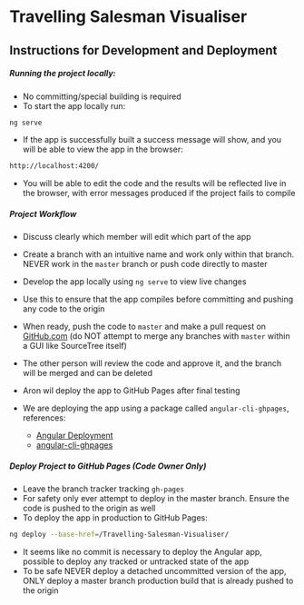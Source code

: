 # Travelling Salesman Visualiser

## Instructions for Development and Deployment

##### Running the project locally:
+ No committing/special building is required
+ To start the app locally run: 
``` bash 
ng serve
```
+ If the app is successfully built a success message will show, and you will be able to view the app in the browser:
``` html
http://localhost:4200/
```
+ You will be able to edit the code and the results will be reflected live in the browser, with error messages produced if the project fails to compile

##### Project Workflow

+ Discuss clearly which member will edit which part of the app
+ Create a branch with an intuitive name and work only within that branch. NEVER work in the `master` branch or push code directly to master
+ Develop the app locally using `ng serve` to view live changes
+ Use this to ensure that the app compiles before committing and pushing any code to the origin
+ When ready, push the code to `master` and make a pull request on [GitHub.com](https://github.com/) (do NOT attempt to merge any branches with `master` within a GUI like SourceTree itself)
+ The other person will review the code and approve it, and the branch will be merged and can be deleted
+ Aron wil deploy the app to GitHub Pages after final testing
 

+ We are deploying the app using a package called `angular-cli-ghpages`, references:
    + [Angular Deployment](https://angular.io/guide/deployment)
    + [angular-cli-ghpages](https://github.com/angular-schule/angular-cli-ghpages)
 
##### Deploy Project to GitHub Pages (Code Owner Only)

+ Leave the branch tracker tracking `gh-pages`
+ For safety only ever attempt to deploy in the master branch. Ensure the code is pushed to the origin as well
+ To deploy the app in production to GitHub Pages:
``` bash
ng deploy --base-href=/Travelling-Salesman-Visualiser/
```
+ It seems like no commit is necessary to deploy the Angular app, possible to deploy any tracked or untracked state of the app
+ To be safe NEVER deploy a detached uncommitted version of the app, ONLY deploy a master branch production build that is already pushed to the origin
